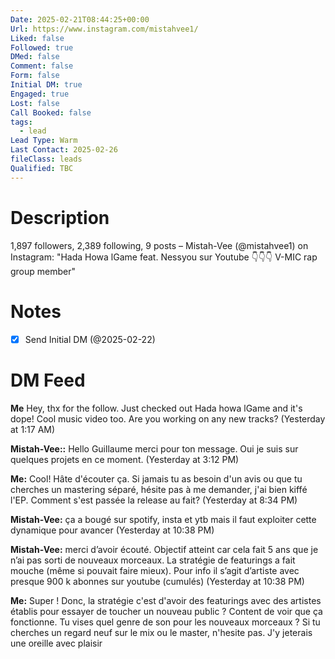 ```yaml
---
Date: 2025-02-21T08:44:25+00:00
Url: https://www.instagram.com/mistahvee1/
Liked: false
Followed: true
DMed: false
Comment: false
Form: false
Initial DM: true
Engaged: true
Lost: false
Call Booked: false
tags:
  - lead
Lead Type: Warm
Last Contact: 2025-02-26
fileClass: leads
Qualified: TBC
---
```

# Description
1,897 followers, 2,389 following, 9 posts – Mistah-Vee (@mistahvee1) on Instagram: "Hada Howa lGame feat. Nessyou sur Youtube 👇👇👇
V-MIC rap group member"
# Notes
- [x] Send Initial DM (@2025-02-22)
# DM Feed

**Me** Hey, thx for the follow. Just checked out Hada howa lGame and it's dope! Cool music video too. Are you working on any new tracks? (Yesterday at 1:17 AM)

**Mistah-Vee::** Hello Guillaume merci pour ton message. Oui je suis sur quelques projets en ce moment. (Yesterday at 3:12 PM)

**Me:** Cool! Hâte d'écouter ça. Si jamais tu as besoin d'un avis ou que tu cherches un mastering séparé, hésite pas à me demander, j'ai bien kiffé l'EP. Comment s'est passée la release au fait? (Yesterday at 8:34 PM)

**Mistah-Vee:** ça a bougé sur spotify, insta et ytb mais il faut exploiter cette dynamique pour avancer (Yesterday at 10:38 PM)

**Mistah-Vee:** merci d’avoir écouté. Objectif atteint car cela fait 5 ans que je n’ai pas sorti de nouveaux morceaux. La stratégie de featurings a fait mouche (même si pouvait faire mieux). Pour info il s’agit d’artiste avec presque 900 k abonnes sur youtube (cumulés) (Yesterday at 10:38 PM)

**Me:** Super ! Donc, la stratégie c'est d'avoir des featurings avec des artistes établis pour essayer de toucher un nouveau public ? Content de voir que ça fonctionne. Tu vises quel genre de son pour les nouveaux morceaux ? Si tu cherches un regard neuf sur le mix ou le master, n'hesite pas.  J'y jeterais une oreille avec plaisir
